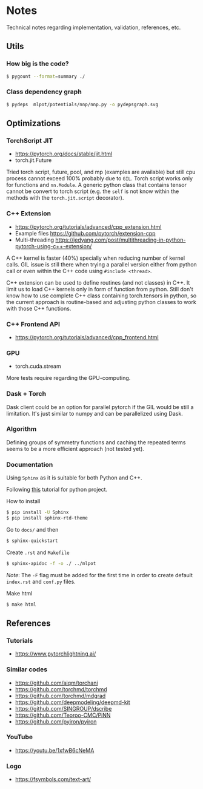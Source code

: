 # Notes

Technical notes regarding implementation, validation, references, etc.

## Utils

### How big is the code?

```bash
$ pygount --format=summary ./
```

### Class dependency graph

```bash
$ pydeps  mlpot/potentials/nnp/nnp.py -o pydepsgraph.svg
```

## Optimizations

### TorchScript JIT

- https://pytorch.org/docs/stable/jit.html
- torch.jit.Future

Tried torch script, future, pool, and mp (examples are available) but still cpu process cannot exceed 100% probably due to `GIL`.
Torch script works only for functions and `nn.Module`. A generic python class that contains tensor cannot be convert to torch script (e.g. the `self` is not know within the methods with the `torch.jit.script` decorator).

### C++ Extension

- https://pytorch.org/tutorials/advanced/cpp_extension.html
- Example files https://github.com/pytorch/extension-cpp
- Multi-threading https://jedyang.com/post/multithreading-in-python-pytorch-using-c++-extension/

A C++ kernel is faster (40%) specially when reducing number of kernel calls.
GIL issue is still there when trying a parallel version either from python call or even within the C++ code using `#include <thread>`.

C++ extension can be used to define routines (and not classes) in C++. It limit us to load C++ kernels only in form of function from python. Still don't know how to use complete C++ class containing torch.tensors in python, so the current approach is routine-based and adjusting python classes to work with those C++ functions.

### C++ Frontend API

- https://pytorch.org/tutorials/advanced/cpp_frontend.html

### GPU

- torch.cuda.stream

More tests require regarding the GPU-computing.

### Dask + Torch

Dask client could be an option for parallel pytorch if the GIL would be still a limitation.
It's just similar to numpy and can be parallelized using Dask.

### Algorithm

Defining groups of symmetry functions and caching the repeated terms seems to be a more efficient approach (not tested yet).

### Documentation

Using `Sphinx` as it is suitable for both Python and C++.

Following [this](https://betterprogramming.pub/auto-documenting-a-python-project-using-sphinx-8878f9ddc6e9) tutorial for python project.

How to install

```bash
$ pip install -U Sphinx
$ pip install sphinx-rtd-theme
```

Go to `docs/` and then

```bash
$ sphinx-quickstart
```

Create `.rst` and `Makefile`

```bash
$ sphinx-apidoc -f -o ./ ../mlpot
```

_Note_: The `-F` flag must be added for the first time in order to create default `index.rst` and `conf.py` files.

Make html

```bash
$ make html
```

## References

### Tutorials

- https://www.pytorchlightning.ai/

### Similar codes

- https://github.com/aiqm/torchani
- https://github.com/torchmd/torchmd
- https://github.com/torchmd/mdgrad
- https://github.com/deepmodeling/deepmd-kit
- https://github.com/SINGROUP/dscribe
- https://github.com/Teoroo-CMC/PiNN
- https://github.com/pyiron/pyiron

### YouTube

- https://youtu.be/1xfwB6cNeMA

### Logo

- https://fsymbols.com/text-art/
